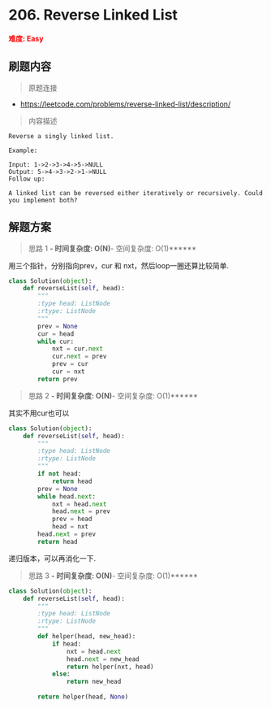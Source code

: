 # 206. Reverse Linked List

**<font color=red>难度: Easy</font>**

## 刷题内容

> 原题连接

* https://leetcode.com/problems/reverse-linked-list/description/

> 内容描述

```
Reverse a singly linked list.

Example:

Input: 1->2->3->4->5->NULL
Output: 5->4->3->2->1->NULL
Follow up:

A linked list can be reversed either iteratively or recursively. Could you implement both?
```

## 解题方案

> 思路 1
******- 时间复杂度: O(N)******- 空间复杂度: O(1)******

用三个指针，分别指向prev，cur 和 nxt，然后loop一圈还算比较简单.


```python
class Solution(object):
    def reverseList(self, head):
        """
        :type head: ListNode
        :rtype: ListNode
        """
        prev = None 
        cur = head
        while cur:
            nxt = cur.next
            cur.next = prev
            prev = cur
            cur = nxt
        return prev
```

> 思路 2
******- 时间复杂度: O(N)******- 空间复杂度: O(1)******

其实不用cur也可以

```python
class Solution(object):
    def reverseList(self, head):
        """
        :type head: ListNode
        :rtype: ListNode
        """
        if not head:
            return head
        prev = None
        while head.next:
            nxt = head.next
            head.next = prev
            prev = head
            head = nxt
        head.next = prev  
        return head
```

递归版本，可以再消化一下.

> 思路 3
******- 时间复杂度: O(N)******- 空间复杂度: O(1)******

```python
class Solution(object):
    def reverseList(self, head):
        """
        :type head: ListNode
        :rtype: ListNode
        """
        def helper(head, new_head):
            if head:
                nxt = head.next
                head.next = new_head
                return helper(nxt, head)
            else:
                return new_head
                
        return helper(head, None)
```

